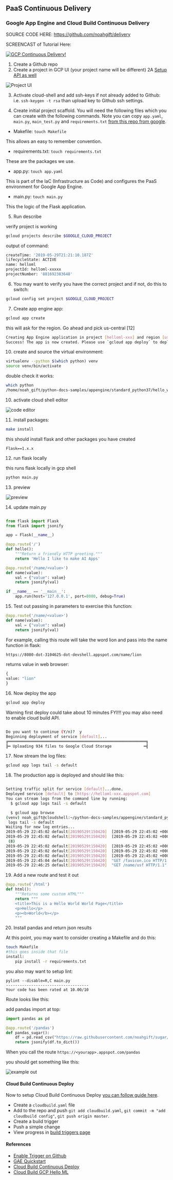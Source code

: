 ## PaaS Continuous Delivery 

### Google App Engine and Cloud Build Continuous Delivery

SOURCE CODE HERE:  https://github.com/noahgift/delivery

SCREENCAST of Tutorial Here:

[![GCP Continuous Delivery!](https://img.youtube.com/vi/_TfWdOvQXwU/0.jpg)](https://youtu.be/_TfWdOvQXwU)


1.  Create a Github repo
2.  Create a project in GCP UI (your project name will be different)
2A [Setup API as well](https://cloud.google.com/appengine/docs/standard/python3/quickstart)

![Project UI](https://user-images.githubusercontent.com/58792/58592055-8430da00-821c-11e9-976e-f9c832532a08.png)

3.  Activate cloud-shell and add ssh-keys if not already added to Github: i.e. `ssh-keygen -t rsa` than upload key to Github ssh settings.

4.  Create initial project scaffold.  You will need the following files which you can create with the following commands. Note you can copy `app.yaml`, `main.py`, `main_test.py` and `requirements.txt` [from this repo from google](https://github.com/GoogleCloudPlatform/python-docs-samples/tree/master/appengine/standard_python37/hello_world).

* Makefile: `touch Makefile`

This allows an easy to remember convention.

* requirements.txt: `touch requirements.txt`

These are the packages we use.

* app.py:  `touch app.yaml`

This is part of the IaC (Infrastructure as Code) and configures the PaaS environment for Google App Engine.

* main.py: `touch main.py`

This the logic of the Flask application.

5.  Run describe

verify project is working
```bash
gcloud projects describe $GOOGLE_CLOUD_PROJECT
```
output of command:
```bash
createTime: '2019-05-29T21:21:10.187Z'
lifecycleState: ACTIVE
name: helloml
projectId: helloml-xxxxx
projectNumber: '881692383648'
```

6.  You may want to verify you have the correct project and if not, do this to switch:

```bash
gcloud config set project $GOOGLE_CLOUD_PROJECT
```

7.  Create app engine app:

```bash
gcloud app create 
```
this will ask for the region.  Go ahead and pick us-central [12]

```bash
Creating App Engine application in project [helloml-xxx] and region [us-central]....done.
Success! The app is now created. Please use `gcloud app deploy` to deploy your first app.
```

10. create and source the virtual environment:

```bash
virtualenv --python $(which python) venv
source venv/bin/activate
```

double check it works:

```bash
which python
/home/noah_gift/python-docs-samples/appengine/standard_python37/hello_world/venv/bin/python
```

10.  activate cloud shell editor

![code editor](https://user-images.githubusercontent.com/58792/58593852-f60b2280-8220-11e9-850d-9858585be42e.png)

11.  install packages:

```bash
make install
```

this should install flask and other packages you have created

```
Flask==1.x.x
```

12.  run flask locally

this runs flask locally in gcp shell


```bash
python main.py
```

13.  preview 

![preview](https://user-images.githubusercontent.com/58792/58594280-fb1ca180-8221-11e9-8934-736b5ea05f1f.png)


14.  update main.py

```python

from flask import Flask
from flask import jsonify

app = Flask(__name__)

@app.route('/')
def hello():
    """Return a friendly HTTP greeting."""
    return 'Hello I like to make AI Apps'

@app.route('/name/<value>')
def name(value):
    val = {"value": value}
    return jsonify(val)

if __name__ == '__main__':
    app.run(host='127.0.0.1', port=8080, debug=True)
```

15.  Test out passing in parameters to exercise this function:

```python
@app.route('/name/<value>')
def name(value):
    val = {"value": value}
    return jsonify(val)
```
For example, calling this route will take the word lion and pass into the name function in flask:
```bash
https://8080-dot-3104625-dot-devshell.appspot.com/name/lion
```
returns value in web browser:
```python
{
value: "lion"
}
```
16.  Now deploy the app

```bash
gcloud app deploy
```

Warning first deploy could take about 10 minutes
FYI!!! you may also need to enable cloud build API.

```bash

Do you want to continue (Y/n)?  y
Beginning deployment of service [default]...
╔════════════════════════════════════════════════════════════╗
╠═ Uploading 934 files to Google Cloud Storage              ═╣

```


17.  Now stream the log files:

```bash
gcloud app logs tail -s default
```

18.  The production app is deployed and should like this:

```bash

Setting traffic split for service [default]...done.
Deployed service [default] to [https://helloml-xxx.appspot.com]
You can stream logs from the command line by running:
  $ gcloud app logs tail -s default

  $ gcloud app browse
(venv) noah_gift@cloudshell:~/python-docs-samples/appengine/standard_python37/hello_world (helloml-242121)$ gcloud app
 logs tail -s default
Waiting for new log entries...
2019-05-29 22:45:02 default[20190529t150420]  [2019-05-29 22:45:02 +0000] [8] [INFO] Starting gunicorn 19.9.0
2019-05-29 22:45:02 default[20190529t150420]  [2019-05-29 22:45:02 +0000] [8] [INFO] Listening at: http://0.0.0.0:8081
 (8)
2019-05-29 22:45:02 default[20190529t150420]  [2019-05-29 22:45:02 +0000] [8] [INFO] Using worker: threads
2019-05-29 22:45:02 default[20190529t150420]  [2019-05-29 22:45:02 +0000] [25] [INFO] Booting worker with pid: 25
2019-05-29 22:45:02 default[20190529t150420]  [2019-05-29 22:45:02 +0000] [27] [INFO] Booting worker with pid: 27
2019-05-29 22:45:04 default[20190529t150420]  "GET /favicon.ico HTTP/1.1" 404
2019-05-29 22:46:25 default[20190529t150420]  "GET /name/usf HTTP/1.1" 200
```

19.  Add a new route and test it out

```python
@app.route('/html')
def html():
    """Returns some custom HTML"""
    return """
    <title>This is a Hello World World Page</title>
    <p>Hello</p>
    <p><b>World</b></p>
    """
```

20.  Install pandas and return json results

At this point, you may want to consider creating a Makefile and do this:

```bash
touch Makefile
#this goes inside that file
install:
	pip install -r requirements.txt
```
you also may want to setup lint:

```
pylint --disable=R,C main.py
------------------------------------
Your code has been rated at 10.00/10

```

Route looks like this:

add pandas import at top:

```python
import pandas as pd
```

```python
@app.route('/pandas')
def pandas_sugar():
    df = pd.read_csv("https://raw.githubusercontent.com/noahgift/sugar/master/data/education_sugar_cdc_2003.csv")
    return jsonify(df.to_dict())

```

When you call the route ```https://<yourapp>.appspot.com/pandas```

you should get something like this:

![example out](https://user-images.githubusercontent.com/58792/58598673-2a3b0f00-8232-11e9-9621-9aa094511a46.png)

#### Cloud Build Continuous Deploy

Now to setup Cloud Build Continuous Deploy [you can follow guide here](https://cloud.google.com/source-repositories/docs/quickstart-triggering-builds-with-source-repositories).

* Create a `cloudbuild.yaml` file
* Add to the repo and push `git add cloudbuild.yaml`, `git commit -m "add cloudbuild config"`, `git push origin master`.
* Create a build trigger
* Push a simple change
* View progress in [build triggers page](https://console.cloud.google.com/cloud-build/triggers)

#### References

* [Enable Trigger on Github](https://cloud.google.com/cloud-build/docs/create-github-app-triggers)
* [GAE Quickstart](https://cloud.google.com/appengine/docs/standard/python3/quickstart)
* [Cloud Build Continuous Deploy](https://cloud.google.com/source-repositories/docs/quickstart-triggering-builds-with-source-repositories)
* [Cloud Build GCP Hello ML](https://github.com/noahgift/gcp-hello-ml)

